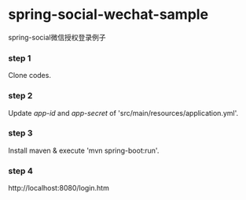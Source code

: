# spring-social-wechat-sample

spring-social微信授权登录例子

### step 1 ###

Clone codes.

### step 2 ###

Update *app-id* and *app-secret* of 'src/main/resources/application.yml'.

### step 3 ###

Install maven & execute 'mvn spring-boot:run'.

### step 4 ###

http://localhost:8080/login.htm

